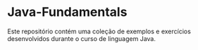# Java-Fundamentals
Este repositório contém uma coleção de exemplos e exercícios desenvolvidos durante o curso de linguagem Java.
